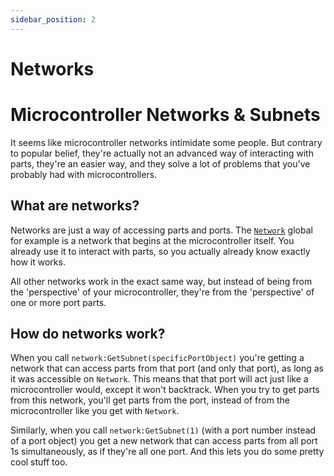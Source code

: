 ```yaml
---
sidebar_position: 2
---
```


# Networks

# Microcontroller Networks & Subnets

It seems like microcontroller networks intimidate some people. But contrary to popular belief, they're actually not an advanced way of interacting with parts, they're an easier way, and they solve a lot of problems that you've probably had with microcontrollers.

## What are networks?

Networks are just a way of accessing parts and ports. The [<code>Network</code>](/types/Network) global for example is a network that begins at the microcontroller itself. You already use it to interact with parts, so you actually already know exactly how it works.

All other networks work in the exact same way, but instead of being from the 'perspective' of your microcontroller, they're from the 'perspective' of one or more port parts.

## How do networks work?

When you call <code>network:GetSubnet(specificPortObject)</code> you're getting a network that can access parts from that port (and only that port), as long as it was accessible on <code>Network</code>. This means that that port will act just like a microcontroller would, except it won't backtrack. When you try to get parts from this network, you'll get parts from the port, instead of from the microcontroller like you get with <code>Network</code>.

Similarly, when you call <code>network:GetSubnet(1)</code> (with a port number instead of a port object) you get a new network that can access parts from all port 1s simultaneously, as if they're all one port. And this lets you do some pretty cool stuff too.
